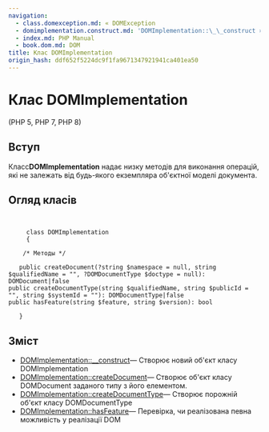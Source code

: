 ```yaml
---
navigation:
  - class.domexception.md: « DOMException
  - domimplementation.construct.md: 'DOMImplementation::\_\_construct »'
  - index.md: PHP Manual
  - book.dom.md: DOM
title: Клас DOMImplementation
origin_hash: ddf652f5224dc9f1fa9671347921941ca401ea50
---
```

# Клас DOMImplementation

(PHP 5, PHP 7, PHP 8)

## Вступ

Класс**DOMImplementation** надає низку методів для виконання операцій, які не залежать від будь-якого екземпляра об'єктної моделі документа.

## Огляд класів

```classsynopsis

    
     class DOMImplementation
     {

    /* Методы */
    
   public createDocument(?string $namespace = null, string $qualifiedName = "", ?DOMDocumentType $doctype = null): DOMDocument|false
public createDocumentType(string $qualifiedName, string $publicId = "", string $systemId = ""): DOMDocumentType|false
public hasFeature(string $feature, string $version): bool

   }
```

## Зміст

-   [DOMImplementation::\_\_construct](domimplementation.construct.md)— Створює новий об'єкт класу DOMImplementation
-   [DOMImplementation::createDocument](domimplementation.createdocument.md)— Створює об'єкт класу DOMDocument заданого типу з його елементом.
-   [DOMImplementation::createDocumentType](domimplementation.createdocumenttype.md)— Створює порожній об'єкт класу DOMDocumentType
-   [DOMImplementation::hasFeature](domimplementation.hasfeature.md)— Перевірка, чи реалізована певна можливість у реалізації DOM
